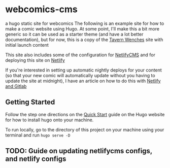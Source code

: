 # webcomics-cms
a hugo static site for webcomics
The following is an example site for how to make a comic website using Hugo. At some point, I'll make this a bit more generic so it can be used as a starter theme (and have a lot better documentation), but for now, this is a copy of the [Tavern Wenches](http://tavern-wenches.com/) site with initial launch content

This site also includes some of the configuration for [NetlifyCMS](https://www.netlifycms.org/) and for deploying this site on [Netlify](https://www.netlify.com/)

If you're interested in setting up automatic nightly deploys for your content (so that your new comic will automatically update without you having to update the site at midnight), I have an article on how to do this with [Netlify and Gitlab](https://medium.com/@sarahfrisk/how-to-schedule-your-static-site-deploys-with-netlify-and-gitlab-3563bd7f4320)

## Getting Started
Follow the step one directions on the [Quick Start](https://gohugo.io/getting-started/quick-start/) guide on the Hugo website for how to install hugo onto your machine.

To run locally, go to the directory of this project on your machine using your terminal and run `hugo serve -D`

## TODO: Guide on updating netlifycms configs, and netlify configs
